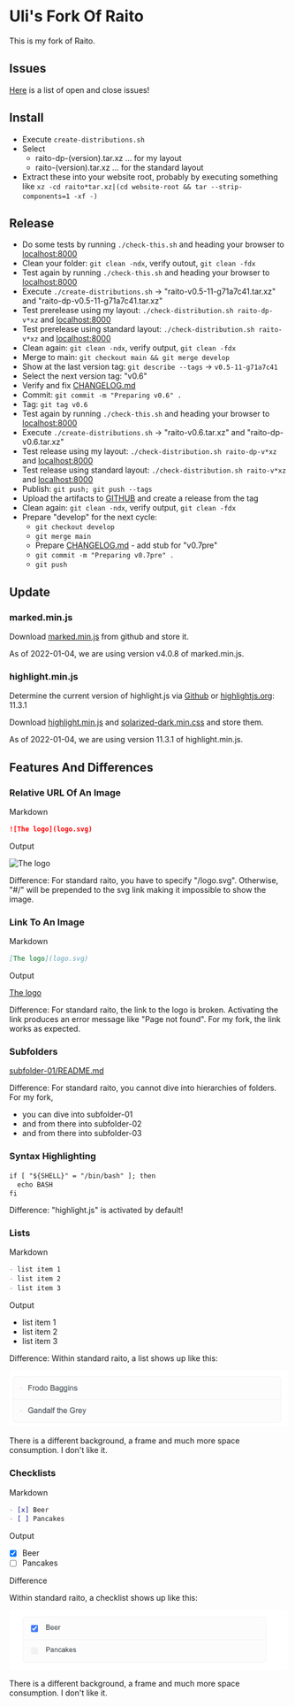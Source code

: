 Uli's Fork Of Raito
===================

This is my fork of Raito.

## Issues

[Here](issues/) is a list of open and close issues!

## Install

- Execute `create-distributions.sh`
- Select
    - raito-dp-(version).tar.xz ... for my layout
    - raito-(version).tar.xz ... for the standard layout
- Extract these into your website root, probably
  by executing something like
  `xz -cd raito*tar.xz|(cd website-root && tar --strip-components=1 -xf -)`

## Release

- Do some tests by running `./check-this.sh` and heading your browser to [localhost:8000](http://localhost:8000)
- Clean your folder: `git clean -ndx`, verify outout, `git clean -fdx`
- Test again by running `./check-this.sh` and heading your browser to [localhost:8000](http://localhost:8000)
- Execute `./create-distributions.sh` -> "raito-v0.5-11-g71a7c41.tar.xz" and "raito-dp-v0.5-11-g71a7c41.tar.xz"
- Test prerelease using my layout: `./check-distribution.sh raito-dp-v*xz` and [localhost:8000](http://localhost:8000)
- Test prerelease using standard layout: `./check-distribution.sh raito-v*xz` and [localhost:8000](http://localhost:8000)
- Clean again: `git clean -ndx`, verify output, `git clean -fdx`
- Merge to main: `git checkout main && git merge develop`
- Show at the last version tag: `git describe --tags`  -> `v0.5-11-g71a7c41`
- Select the next version tag: "v0.6"
- Verify and fix [CHANGELOG.md](CHANGELOG.md)
- Commit: `git commit -m "Preparing v0.6" .`
- Tag: `git tag v0.6`
- Test again by running `./check-this.sh` and heading your browser to [localhost:8000](http://localhost:8000)
- Execute `./create-distributions.sh` -> "raito-v0.6.tar.xz" and "raito-dp-v0.6.tar.xz"
- Test release using my layout: `./check-distribution.sh raito-dp-v*xz` and [localhost:8000](http://localhost:8000)
- Test release using standard layout: `./check-distribution.sh raito-v*xz` and [localhost:8000](http://localhost:8000)
- Publish: `git push; git push --tags`
- Upload the artifacts to [GITHUB](https://github.com/uli-heller/raito/tags) and create a release from the tag
- Clean again: `git clean -ndx`, verify output, `git clean -fdx`
- Prepare "develop" for the next cycle:
    - `git checkout develop`
    - `git merge main`
    - Prepare [CHANGELOG.md](CHANGELOG.md) - add stub for "v0.7pre"
    - `git commit -m "Preparing v0.7pre" .`
    - `git push`

## Update

### marked.min.js

Download [marked.min.js](https://raw.githubusercontent.com/markedjs/marked/master/marked.min.js) from github
and store it.

As of 2022-01-04, we are using version v4.0.8 of marked.min.js.

### highlight.min.js

Determine the current version of highlight.js via [Github](https://github.com/highlightjs/highlight.js/releases)
or [highlightjs.org](https://highlightjs.org/): 11.3.1

Download [highlight.min.js](https://cdnjs.cloudflare.com/ajax/libs/highlight.js/11.3.1/highlight.min.js)
and [solarized-dark.min.css](https://cdnjs.cloudflare.com/ajax/libs/highlight.js/11.3.1/styles/base16/solarized-dark.min.css)
and store them.

As of 2022-01-04, we are using version 11.3.1 of highlight.min.js.

## Features And Differences

### Relative URL Of An Image

Markdown

```md
![The logo](logo.svg)
```

Output

![The logo](logo.svg)

Difference: For standard raito, you have to specify "/logo.svg". Otherwise,
"#/" will be prepended to the svg link making it impossible to show the image.

### Link To An Image

Markdown

```md
[The logo](logo.svg)
````

Output

[The logo](logo.svg)

Difference: For standard raito, the link to the logo is broken. Activating the link
produces an error message like "Page not found". For my fork, the link works as expected.

### Subfolders

[subfolder-01/README.md](subfolder-01/README.md)

Difference: For standard raito, you cannot dive into hierarchies of folders.
For my fork,

- you can dive into subfolder-01
- and from there into subfolder-02
- and from there into subfolder-03

### Syntax Highlighting

```shell
if [ "${SHELL}" = "/bin/bash" ]; then
  echo BASH
fi  
```

Difference: "highlight.js" is activated by default!

### Lists

Markdown

```markdown
- list item 1
- list item 2
- list item 3
```

Output

- list item 1
- list item 2
- list item 3

Difference: Within standard raito, a list shows
up like this:

![raito list](raito-list.png)

There is a different background, a frame and much more space consumption.
I don't like it.

### Checklists

Markdown

```markdown
- [x] Beer
- [ ] Pancakes
```

Output

- [x] Beer
- [ ] Pancakes

Difference

Within standard raito, a checklist shows
up like this:

![raito checklist](raito-checklist.png)

There is a different background, a frame and much more space consumption.
I don't like it.
